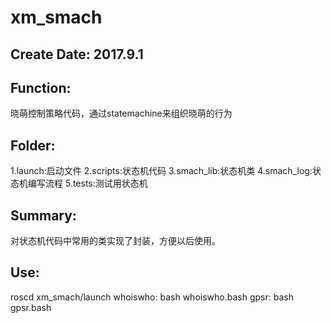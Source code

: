 # xm_smach

## Create Date: 2017.9.1

## Function: 
晓萌控制策略代码，通过statemachine来组织晓萌的行为

## Folder:
  1.launch:启动文件
  2.scripts:状态机代码
  3.smach_lib:状态机类
  4.smach_log:状态机编写流程
  5.tests:测试用状态机
## Summary:
  对状态机代码中常用的类实现了封装，方便以后使用。

## Use:
  roscd xm_smach/launch
  whoiswho:
    bash whoiswho.bash
  gpsr:
    bash gpsr.bash
